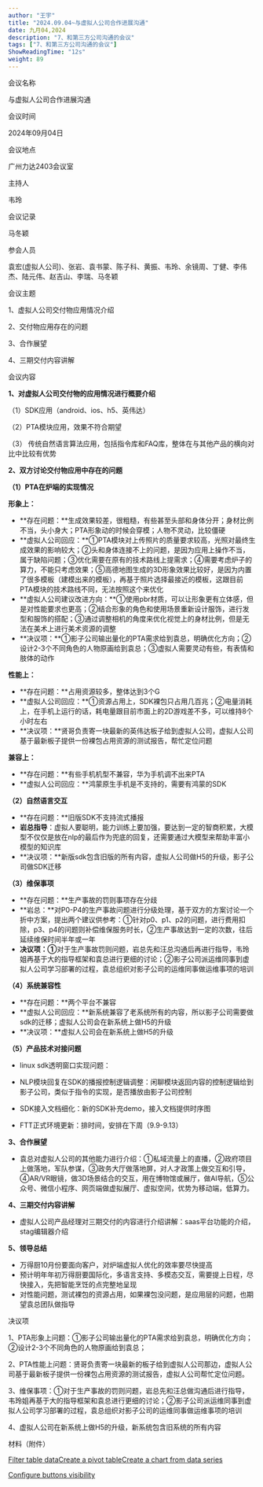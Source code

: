 ```yaml
---
author: "王宇"
title: "2024.09.04~与虚拟人公司合作进展沟通"
date: 九月04,2024
description: "7、和第三方公司沟通的会议"
tags: ["7、和第三方公司沟通的会议"]
ShowReadingTime: "12s"
weight: 89
---
```

会议名称

与虚拟人公司合作进展沟通

会议时间

2024年09月04日 

会议地点

广州力达2403会议室

主持人

韦玲

会议记录

马冬颖

参会人员

袁宏(虚拟人公司)、张岩、袁书蒙、陈子科、黄振、韦玲、余镜周、丁健、李伟杰、陆元伟、赵吉山、李瑞、马冬颖

会议主题

1、虚拟人公司交付物应用情况介绍

2、交付物应用存在的问题

3、合作展望

4、三期交付内容讲解

会议内容

**1、对虚拟人公司交付物的应用情况进行概要介绍**

（1）SDK应用（android、ios、h5、英伟达）

（2）PTA模块应用，效果不符合期望

（3） 传统自然语言算法应用，包括指令库和FAQ库，整体在与其他产品的横向对比中比较有优势

**2、双方讨论交付物应用中存在的问题**

**（1）PTA在炉端的实现情况**

**形象上：**

*   **存在问题：**生成效果较差，很粗糙，有些甚至头部和身体分开；身材比例不当，头小身大；PTA形象动的时候会穿模；人物不灵动，比较僵硬
*   **虚拟人公司回应：**①PTA模块对上传照片的质量要求较高，光照对最终生成效果的影响较大；②头和身体连接不上的问题，是因为应用上操作不当，属于缺陷问题；③优化需要在原有的技术路线上提需求；④需要考虑炉子的算力，不能只考虑效果；⑤高德地图生成的3D形象效果比较好，是因为内置了很多模板（建模出来的模板），再基于照片选择最接近的模板，这跟目前PTA模块的技术路线不同，无法按照这个来优化
*   **虚拟人公司建议改进方向：**①使用pbr材质，可以让形象更有立体感，但是对性能要求也更高；②结合形象的角色和使用场景重新设计服饰，进行发型和服饰的搭配；③通过调整相机的角度来优化视觉上的身材比例，但是无法在美术上进行美术资源的调整
*   **决议项：**①影子公司输出量化的PTA需求给到袁总，明确优化方向；②设计2-3个不同角色的人物原画给到袁总；③虚拟人需要灵动有些，有表情和肢体的动作

**性能上：**

*   **存在问题：**占用资源较多，整体达到3个G
*   **虚拟人公司回应：**①资源占用上，SDK裸包只占用几百兆；②电量消耗上，在手机上运行的话，耗电量跟目前市面上的2D游戏差不多，可以维持8个小时左右
*   **决议项：**贤哥负责寄一块最新的英伟达板子给到虚拟人公司，虚拟人公司基于最新板子提供一份裸包占用资源的测试报告，帮忙定位问题

**兼容上：**

*   **存在问题：**有些手机机型不兼容，华为手机调不出来PTA
*   **虚拟人公司回应：**鸿蒙原生手机是不支持的，需要有鸿蒙的SDK

**（2）自然语言交互**

*   **存在问题：**旧版SDK不支持流式播报
*   **岩总指导**：虚拟人要聪明，能力训练上要加强，要达到一定的智商积累，大模型不仅仅是放在nlp的最后作为兜底的回复，还需要通过大模型来帮助丰富小模型的知识库
*   **决议项：**新版sdk包含旧版的所有内容，虚拟人公司做H5的升级，影子公司做SDK迁移

**（3）维保事项**

*   **存在问题：**生产事故的罚则事项存在分歧
*   **岩总：**对P0-P4的生产事故问题进行分级处理，基于双方的方案讨论一个折中方案，提出两个建议供参考：①针对p0、p1、p2的问题，进行费用扣除，p3、p4的问题则补偿维保服务时长，②生产事故达到一定的次数，往后延续维保时间半年或一年
*   **决议项：①**对于生产事故罚则问题，岩总先和汪总沟通后再进行指导，韦玲姐再基于大的指导框架和袁总进行更细的讨论；②影子公司派运维同事到虚拟人公司学习部署的过程，袁总组织对影子公司的运维同事做运维事项的培训

**（4）系统兼容性**

*   **存在问题：**两个平台不兼容
*   **虚拟人公司回应：**新系统兼容了老系统所有的内容，所以影子公司需要做sdk的迁移；虚拟人公司会在新系统上做H5的升级
*   **决议项：**虚拟人公司会在新系统上做H5的升级

**（5）产品技术对接问题**

*   linux sdk透明窗口实现问题：
*   NLP模块回复在SDK的播报控制逻辑调整：闲聊模块返回内容的控制逻辑给到影子公司，类似于指令的实现，是否播放由影子公司控制
    
*   SDK接入文档细化：新的SDK补充demo，接入文档提供时序图
*   FTT正式环境更新：排时间，安排在下周（9.9-9.13）

**3、合作展望**

*   袁总对虚拟人公司的其他能力进行介绍：①私域流量上的直播，②政府项目上做落地，军队参谋，③政务大厅做落地屏，对人才政策上做交互和引导，④AR/VR眼镜，做3D场景结合的交互，用在博物馆或展厅，做AI导航，⑤公众号、微信小程序、网页端做虚拟展厅、虚拟空间，优势为移动端，低算力。

**4、三期交付内容讲解**

*   虚拟人公司产品经理对三期交付的内容进行介绍讲解：saas平台功能的介绍，stag编辑器介绍

**5、领导总结**

*   万得厨10月份要面向客户，对炉端虚拟人优化的效率要尽快提高
*   预计明年年初万得厨要国际化，多语言支持、多模态交互，需要提上日程，尽快接入，先把智能烹饪的点完整地呈现
*   对性能问题，测试裸包的资源占用，如果裸包没问题，是应用层的问题，也期望袁总团队做指导
    

决议项

1、PTA形象上问题：①影子公司输出量化的PTA需求给到袁总，明确优化方向；②设计2-3个不同角色的人物原画给到袁总；

2、PTA性能上问题：贤哥负责寄一块最新的板子给到虚拟人公司那边，虚拟人公司基于最新板子提供一份裸包占用资源的测试报告，虚拟人公司帮忙定位问题。

3、维保事项：①对于生产事故的罚则问题，岩总先和汪总做沟通后进行指导，韦玲姐再基于大的指导框架和袁总进行更细的讨论；②影子公司派运维同事到虚拟人公司学习部署的过程，袁总组织对影子公司的运维同事做运维事项的培训

4、虚拟人公司在新系统上做H5的升级，新系统包含旧系统的所有内容

材料（附件）

  

[Filter table data](#)[Create a pivot table](#)[Create a chart from data series](#)

[Configure buttons visibility](/users/tfac-settings.action)